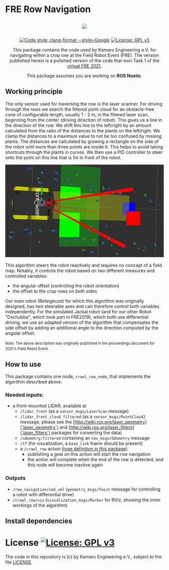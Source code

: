 # FRE Row Navigation

<p float="left" align="middle"> 
  <img src="https://kamaro-engineering.de/wp-content/uploads/2015/03/Kamaro_Logo-1.png" width="250" style="margin: 10px;">
</p>
<p align="middle">
  <a href="https://clang.llvm.org/docs/ClangFormat.html"><img src="https://img.shields.io/badge/clang--format-Google-blue" alt="Code style: clang-format --style=Google"/></a>
  <a href="https://www.gnu.org/licenses/gpl-3.0"><img src="https://img.shields.io/badge/License-GPLv3-blue.svg" alt="License: GPL v3"/></a>
</p>
<p align="middle">
  This package contains the code used by Kamaro Engineering e.V. for navigating within a crop row at the Field Robot Event (FRE). The version published herein is a polished version of the code that won Task 1 of the <a href="https://web.archive.org/web/20210805203539/https://www.fieldrobot.com/event/index.php/2021/06/08/betegeuze-nova-wins-basic-navigation-task/">virtual FRE 2021</a>.
</p>
<p align="middle">
  This package assumes you are working on <b>ROS Noetic</b>.
</p>

## Working principle
The only sensor used for traversing the row is the laser scanner. For driving through the rows we search the filtered point cloud for an obstacle-free cone of configurable length, usually 1 - 2 m, in the filtered laser scan, beginning from the center (driving direction of robot). This gives us a line in the direction of the row. We shift this line to the left/right by an amount calculated from the ratio of the distances to the plants on the left/right. We clamp the distances to a maximum value to not be too confused by missing plants. The distances are calculated by growing a rectangle on the side of the robot until more than three points are inside it. This helps to avoid taking shortcuts through the plants in curves. We then use a PID controller to steer onto the point on this line that is 1m in front of the robot.

![Image of the visualization of this node in rviz](row_nav.png)

This algorithm steers the robot reactively and requires no concept of a field map. Notably, it controls the robot based on two different measures and controlled variables:

* the angular offset (controlling the robot orientation)
* the offset to the crop rows on both sides

Our main robot (Beteigeuze) for which this algorithm was originally designed, has two steerable axes and can therefore control both variables independently. For the simulated Jackal robot (and for our other Robot "Dschubba", which took part in FRE2019), which both use differential driving, we use an adapted version of the algorithm that compensates the side offset by adding an additional angle to the direction computed by the angular offset.

<small>Note: The above description was originally published in the proceedings document for 2021's Field Robot Event.</small>

## How to use
This package contains one node, `crawl_row_node`, that implements the algorithm described above.

### Needed inputs:
* a front-mounted LIDAR, available at
    * `/lidar_front` (as a `sensor_msgs/LaserScan` message)
    * `/lidar_front_cloud_filtered` (as a `sensor_msgs/PointCloud2` message, please see the [http://wiki.ros.org/laser_geometry](`laser_geometry`) and [http://wiki.ros.org/laser_filters](`laser_filters`) packages for converting the data)
    * `/odometry/filtered` containing an `nav_msgs/Odometry` message
    * `/tf` (for visualization, a `base_link` frame should be present)
    * a `/crawl_row` action [(type definition in this package)](action/CrawlRow.action)
        * publishing a goal on this action will start the row navigation
        * the action will complete when the end of the row is detected, and this node will become inactive again

### Outputs
* `/row_navigation/cmd_vel` (`geometry_msgs/Twist` message for controlling a robot with differential drive)
* `/crawl_row/viz` (`visualization_msgs/Marker` for RViz, showing the inner workings of the algorithm)

## Install dependencies

# License [![License: GPL v3](https://img.shields.io/badge/License-GPLv3-blue.svg)](https://www.gnu.org/licenses/gpl-3.0)
The code in this repository is (c) by Kamaro Engineering e.V., subject to the file [LICENSE](LICENSE).
